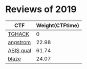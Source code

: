 # Reviews of 2019

| CTF                   | Weight(CTFtime) |
| --------------------- | --------------- |
| [TGHACK](TGHACK/)     | 0               |
| [angstrom](angstrom/) | 22.98           |
| [ASIS qual](ASIS)     | 61.74           |
| [blaze](blaze/)       | 24.07           |

